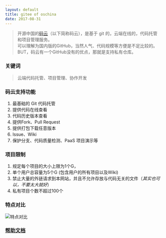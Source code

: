 ```yaml
---
layout: default
title: gitee of oschina
date: 2017-08-31
---
```

  
>开源中国的[码云](https://gitee.com/)（以下简称码云），是基于 git 的，云端在线的，代码托管和项目管理服务。  
>可以理解为国内版的GitHub，当然人气、代码规模等方便是不足比较的。    
>BUT，码云有一个GitHub没有的优点，那就是支持私有仓库。

### 关键词
>云端代码托管、项目管理、协作开发

### 码云支持功能
1. 最基础的 Git 代码托管
2. 提供代码在线查看
3. 代码历史版本查看
4. 提供Fork、Pull Request
5. 提供打包下载任意版本
6. Issue、Wiki 
7. 保护分支、代码质量检测、PaaS 项目演示等

### 项目限制
1. 规定每个项目的大小上限为1个G，
2. 单个用户总容量为5个G (包含用户的所有项目以及Wiki)
3. 禁止大量的外链请求到本网站，并且不允许存放与代码无关的文件（*其实也可以，不要太大就好*）
4. 私有项目个数不超过100个

### 特点对比
![特点对比](https://static.oschina.net/uploads/img/201708/17172230_QzRf.png)

### [帮助文档](http://git.mydoc.io/?t=173591)